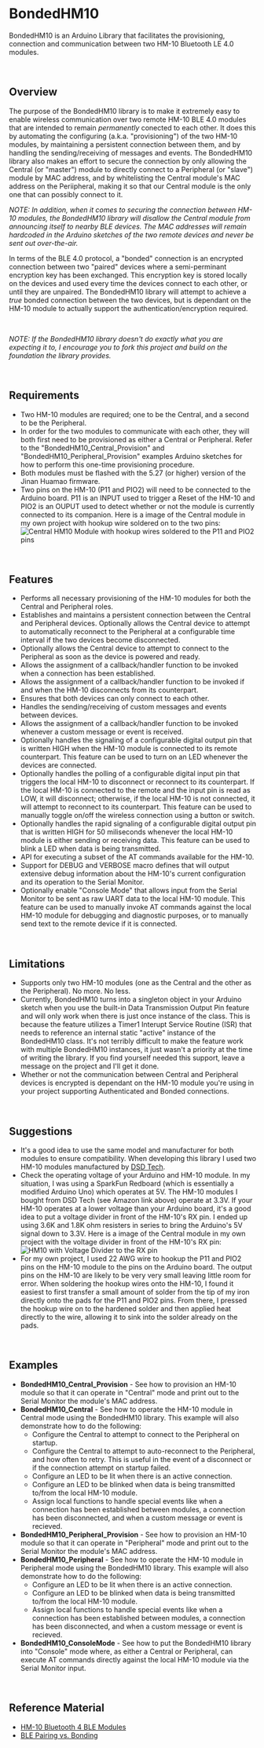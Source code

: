 # BondedHM10

BondedHM10 is an Arduino Library that facilitates the provisioning, connection and communication between two HM-10 Bluetooth LE 4.0 modules.

<br />

## Overview

The purpose of the BondedHM10 library is to make it extremely easy to enable wireless communication over two remote HM-10 BLE 4.0 modules that are intended to remain *permanently* conected to each other. It does this by automating the configuring (a.k.a. "provisioning") of the two HM-10 modules, by maintaining a persistent connection between them, and by handling the sending/receiving of messages and events. The BondedHM10 library also makes an effort to secure the connection by only allowing the Central (or "master") module to directly connect to a Peripheral (or "slave") module by MAC address, and by whitelisting the Central module's MAC address on the Periipheral, making it so that our Central module is the only one that can possibly connect to it. 

*NOTE: In addition, when it comes to securing the connection between HM-10 modules, the BondedHM10 library will disallow the Central module from announcing itself to nearby BLE devices. The MAC addresses will remain hardcoded in the Arduino sketches of the two remote devices and never be sent out over-the-air.*

In terms of the BLE 4.0 protocol, a "bonded" connection is an encrypted connection between two "paired" devices where a semi-perminant encryption key has been exchanged. This encryption key is stored locally on the devices and used every time the devices connect to each other, or until they are unpaired.  The BondedHM10 library will attempt to achieve a *true* bonded connection between the two devices, but is dependant on the HM-10 module to actually support the authentication/encryption required.

<br />

*NOTE: If the BondedHM10 library doesn't do exactly what you are expecting it to, I encourage you to fork this project and build on the foundation the library provides.*

<br />

## Requirements

- Two HM-10 modules are required; one to be the Central, and a second to be the Peripheral.
- In order for the two modules to communicate with each other, they will both first need to be provisioned as either a Central or Peripheral. Refer to the "BondedHM10_Central_Provision" and "BondedHM10_Peripheral_Provision" examples Arduino sketches for how to perform this one-time provisioning procedure.
- Both modules must be flashed with the 5.27 (or higher) version of the Jinan Huamao firmware.
- Two pins on the HM-10 (P11 and PIO2) will need to be connected to the Arduino board. P11 is an INPUT used to trigger a Reset of the HM-10 and PIO2 is an OUPUT used to detect whether or not the module is currently connected to its companion. Here is a image of the Central module in my own project with hookup wire soldered on to the two pins: ![Central HM10 Module with hookup wires soldered to the P11 and PIO2 pins](https://github.com/peanutbutterlou/BondedHM10/raw/master/images/BondedHM10_Soldered%20Pins.JPG)

<br />

## Features

- Performs all necessary provisioning of the HM-10 modules for both the Central and Peripheral roles.
- Establishes and maintains a persistent connection between the Central and Peripheral devices. Optionally allows the Central device to attempt to automatically reconnect to the Peripheral at a configurable time interval if the two devices become disconnected.
- Optionally allows the Central device to attempt to connect to the Peripheral as soon as the device is powered and ready.
- Allows the assignment of a callback/handler function to be invoked when a connection has been established.
- Allows the assignment of a callback/handler function to be invoked if and when the HM-10 disconnects from its counterpart.
- Ensures that both devices can only connect to each other.
- Handles the sending/receiving of custom messages and events between devices.
- Allows the assignment of a callback/handler function to be invoked whenever a custom message or event is received.
- Optionally handles the signaling of a configurable digital output pin that is written HIGH when the HM-10 module is connected to its remote counterpart. This feature can be used to turn on an LED whenever the devices are connected.
- Optionally handles the polling of a configurable digital input pin that triggers the local HM-10 to disconnect or reconnect to its counterpart. If the local HM-10 is connected to the remote and the input pin is read as LOW, it will disconnect; otherwise, if the local HM-10 is not connected, it will attempt to reconnect to its counterpart. This feature can be used to manually toggle on/off the wireless connection using a button or switch.
- Optionally handles the rapid signaling of a configurable digital output pin that is written HIGH for 50 miliseconds whenever the local HM-10 module is either sending or receiving data. This feature can be used to blink a LED when data is being transmitted.
- API for executing a subset of the AT commands available for the HM-10.
- Support for DEBUG and VERBOSE macro defines that will output extensive debug information about the HM-10's current configuration and its operation to the Serial Monitor.
- Optionally enable "Console Mode" that allows input from the Serial Monitor to be sent as raw UART data to the local HM-10 module. This feature can be used to manually invoke AT commands against the local HM-10 module for debugging and diagnostic purposes, or to manually send text to the remote device if it is connected.

<br />

## Limitations

- Supports only two HM-10 modules (one as the Central and the other as the Peripheral). No more. No less.
- Currently, BondedHM10 turns into a singleton object in your Arduino sketch when you use the built-in Data Transmission Output Pin feature and will only work when there is just once instance of the class. This is because the feature utilizes a Timer1 Interupt Service Routine (ISR) that needs to reference an internal static "active" instance of the BondedHM10 class. It's not terribly difficult to make the feature work with multiple BondedHM10 instances, it just wasn't a priority at the time of writing the library. If you find yourself needed this support, leave a message on the project and I'll get it done.
- Whether or not the communication between Central and Peripheral devices is encrypted is dependant on the HM-10 module you're using in your project supporting Authenticated and Bonded connections.

<br />

## Suggestions

- It's a good idea to use the same model and manufacturer for both modules to ensure compatibility. When developing this library I used two HM-10 modules manufactured by [DSD Tech](https://www.amazon.com/dp/B074VXZ1XZ).
- Check the operating voltage of your Arduino and HM-10 module. In my situation, I was using a SparkFun Redboard (which is essentially a modified Arduino Uno) which operates at 5V. The HM-10 modules I bought from DSD Tech (see Amazon link above) operate at 3.3V. If your HM-10 operates at a lower voltage than your Arduino board, it's a good idea to put a voltage divider in front of the HM-10's RX pin. I ended up using 3.6K and 1.8K ohm resisters in series to bring the Arduino's 5V signal down to 3.3V. Here is a image of the Central module in my own project with the voltage divider in front of the HM-10's RX pin: ![HM10 with Voltage Divider to the RX pin](https://github.com/peanutbutterlou/BondedHM10/raw/master/images/BondedHM10_Voltage%20Divider.JPG)
- For my own project, I used 22 AWG wire to hookup the P11 and PIO2 pins on the HM-10 module to the pins on the Arduino board. The output pins on the HM-10 are likely to be very very small leaving little room for error. When soldering the hookup wires onto the HM-10, I found it easiest to first transfer a small amount of solder from the tip of my iron directly onto the pads for the P11 and PIO2 pins. From there, I pressed the hookup wire on to the hardened solder and then applied heat directly to the wire, allowing it to sink into the solder already on the pads.

<br />

## Examples

- **BondedHM10_Central_Provision** - See how to provision an HM-10 module so that it can operate in "Central" mode and print out to the Serial Monitor the module's MAC address.
- **BondedHM10_Central** - See how to operate the HM-10 module in Central mode using the BondedHM10 library. This example will also demonstrate how to do the following:
    - Configure the Central to attempt to connect to the Peripheral on startup.
    - Configure the Central to attempt to auto-reconnect to the Peripheral, and how often to retry. This is useful in the event of a disconnect or if the connection attempt on startup failed.
    - Configure an LED to be lit when there is an active connection.
    - Configure an LED to be blinked when data is being transmitted to/from the local HM-10 module.
    - Assign local functions to handle special events like when a connection has been established between modules, a connection has been disconnected, and when a custom message or event is recieved.
- **BondedHM10_Peripheral_Provision** - See how to provision an HM-10 module so that it can operate in "Peripheral" mode and print out to the Serial Monitor the module's MAC address.
- **BondedHM10_Peripheral** - See how to operate the HM-10 module in Peripheral mode using the BondedHM10 library. This example will also demonstrate how to do the following:
    - Configure an LED to be lit when there is an active connection.
    - Configure an LED to be blinked when data is being transmitted to/from the local HM-10 module.
    - Assign local functions to handle special events like when a connection has been established between modules, a connection has been disconnected, and when a custom message or event is recieved.
- **BondedHM10_ConsoleMode** - See how to put the BondedHM10 library into "Console" mode where, as either a Central or Peripheral, can execute AT commands directly against the local HM-10 module via the Serial Monitor input.

<br />

## Reference Material

- [HM-10 Bluetooth 4 BLE Modules](http://www.martyncurrey.com/hm-10-bluetooth-4ble-modules/)
- [BLE Pairing vs. Bonding](https://piratecomm.wordpress.com/2014/01/19/ble-pairing-vs-bonding/)
